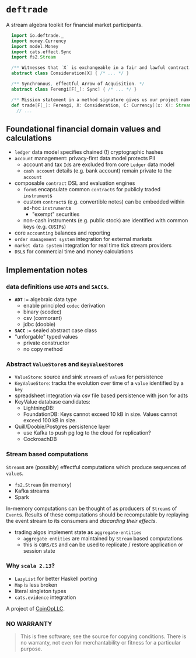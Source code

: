 # `deftrade`  

A stream algebra toolkit for financial market participants.

```scala
  import io.deftrade._
  import money.Currency
  import model.Money
  import cats.effect.Sync
  import fs2.Stream

  /** Witnesses that `X` is exchangeable in a fair and lawful contract. */
  abstract class Consideration[X] { /* ... */ }

  /** Synchronous, effectful Arrow of Acquisition. */
  abstract class Ferengi[F[_]: Sync] { /* ... */ }

  /** Mission statement in a method signature gives us our project name. */
  def trade[F[_]: Ferengi, X: Consideration, C: Currency](x: X): Stream[F, Money[C]] =
    // ...
```

## Foundational financial domain values and calculations

- `ledger` data model specifies chained (!) cryptographic hashes
- `account` management: privacy-first data model protects PII
    - account and tax `Id`s are excluded from core `Ledger` data model  
    - `cash account` details (e.g. bank account) remain private to the `account`  
- composable `contract` DSL and evaluation engines
    - `form`s encapsulate common `contract`s for publicly traded `instrument`s
    - custom `contract`s (e.g. convertible notes) can be embedded within ad-hoc `instrument`s
        - "exempt" securities
    - non-cash instruments (e.g. public stock) are identified with common keys (e.g. `CUSIP`s)
- core `accounting` balances and reporting
- `order management system` integration for external markets
- `market data system` integration for real time tick stream providers
- `DSL`s for commercial time and money calculations

## Implementation notes

### data definitions use `ADT`s and `SACC`s.

- **`ADT`** := algebraic data type
    - enable principled `codec` derivation
    - binary (scodec)
    - csv (cormorant)
    - jdbc (doobie)
- **`SACC`** := sealed abstract case class
- "unforgable" typed values
    - private constructor
    - no copy method

### Abstract `ValueStore`s and `KeyValueStore`s
- `ValueStore`: source and sink `stream`s of `value`s for persistence
- `KeyValueStore`: tracks the evolution over time of a `value` identified by a `key`
- spreadsheet integration via csv file based persistence with json for adts
- KeyValue database candidates:
    - LightningDB:
    - FoundationDB: Keys cannot exceed 10 kB in size. Values cannot exceed 100 kB in size.
- Quill/Doobie/Postgres persistence layer
    - use Kafka to push pg log to the cloud for replication?
    - CockroachDB

### Stream based computations

`Stream`s are (possibly) effectful computations which produce sequences of `value`s.

- `fs2.Stream` (in memory)
- Kafka streams
- Spark

In-memory computations can be thought of as producers of `Stream`s of `Event`s.
Results of these computations should be recomputable by replaying the event stream to its consumers and *discarding their effects*.

- trading algos implement state as `aggregate-entities`
    - `aggregate entities` are maintained by `Stream` based computations
    - this is `CQRS/ES` and can be used to replicate / restore application or session state

### Why `scala 2.13`?  
- `LazyList` for better Haskell porting 
- `Map` is less broken 
- literal singleton types
- `cats.evidence` integration


A project of [CoinOpLLC](https://coinopllc.com).

### NO WARRANTY  

>This is free software; see the source for copying conditions.
There is no warranty, not even for merchantability or fitness
for a particular purpose.
